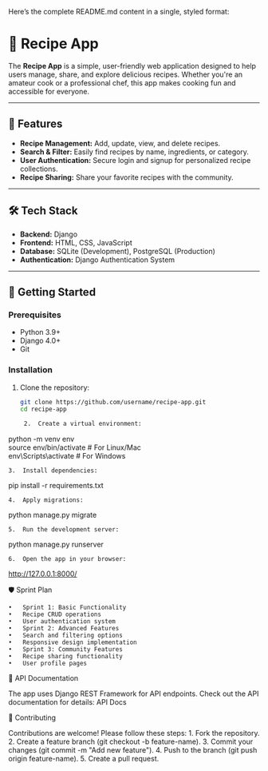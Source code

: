 Here’s the complete README.md content in a single, styled format:

# 🍴 Recipe App  

The **Recipe App** is a simple, user-friendly web application designed to help users manage, share, and explore delicious recipes. Whether you're an amateur cook or a professional chef, this app makes cooking fun and accessible for everyone.  

---

## 🌟 Features  

- **Recipe Management:** Add, update, view, and delete recipes.  
- **Search & Filter:** Easily find recipes by name, ingredients, or category.  
- **User Authentication:** Secure login and signup for personalized recipe collections.  
- **Recipe Sharing:** Share your favorite recipes with the community.  

---

## 🛠️ Tech Stack  

- **Backend:** Django  
- **Frontend:** HTML, CSS, JavaScript  
- **Database:** SQLite (Development), PostgreSQL (Production)  
- **Authentication:** Django Authentication System  

---

## 🚀 Getting Started  

### Prerequisites  

- Python 3.9+  
- Django 4.0+  
- Git  

### Installation  

1. Clone the repository:  
   ```bash  
   git clone https://github.com/username/recipe-app.git  
   cd recipe-app  

	2.	Create a virtual environment:

python -m venv env  
source env/bin/activate  # For Linux/Mac  
env\Scripts\activate     # For Windows  


	3.	Install dependencies:

pip install -r requirements.txt  


	4.	Apply migrations:

python manage.py migrate  


	5.	Run the development server:

python manage.py runserver  


	6.	Open the app in your browser:
http://127.0.0.1:8000/

🛡️ Sprint Plan

	•	Sprint 1: Basic Functionality
	•	Recipe CRUD operations
	•	User authentication system
	•	Sprint 2: Advanced Features
	•	Search and filtering options
	•	Responsive design implementation
	•	Sprint 3: Community Features
	•	Recipe sharing functionality
	•	User profile pages

📄 API Documentation

The app uses Django REST Framework for API endpoints. Check out the API documentation for details:
API Docs

🤝 Contributing

Contributions are welcome! Please follow these steps:
	1.	Fork the repository.
	2.	Create a feature branch (git checkout -b feature-name).
	3.	Commit your changes (git commit -m "Add new feature").
	4.	Push to the branch (git push origin feature-name).
	5.	Create a pull request.

